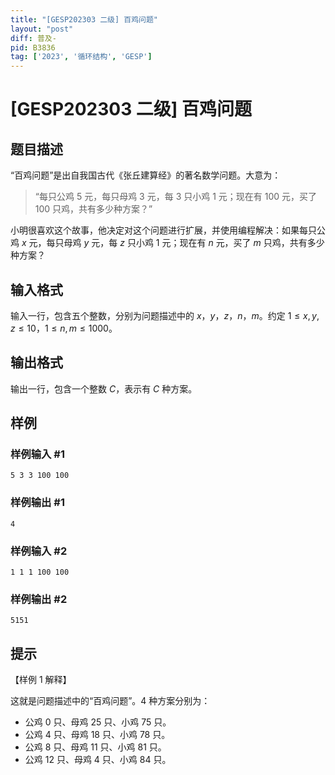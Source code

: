 ```yaml
---
title: "[GESP202303 二级] 百鸡问题"
layout: "post"
diff: 普及-
pid: B3836
tag: ['2023', '循环结构', 'GESP']
---
```

# [GESP202303 二级] 百鸡问题
## 题目描述

“百鸡问题”是出自我国古代《张丘建算经》的著名数学问题。大意为：
> “每只公鸡 $5$ 元，每只母鸡 $3$ 元，每 $3$ 只小鸡 $1$ 元；现在有 $100$ 元，买了 $100$ 只鸡，共有多少种方案？”

小明很喜欢这个故事，他决定对这个问题进行扩展，并使用编程解决：如果每只公鸡 $x$ 元，每只母鸡 $y$ 元，每 $z$ 只小鸡 $1$ 元；现在有 $n$ 元，买了 $m$ 只鸡，共有多少种方案？
## 输入格式

输入一行，包含五个整数，分别为问题描述中的 $x$，$y$，$z$，$n$，$m$。约定 $1 \le x,y,z \le 10$，$1 \le n,m \le 1000$。
## 输出格式

输出一行，包含一个整数 $C$，表示有 $C$ 种方案。
## 样例

### 样例输入 #1
```
5 3 3 100 100
```
### 样例输出 #1
```
4
```
### 样例输入 #2
```
1 1 1 100 100
```
### 样例输出 #2
```
5151
```
## 提示

【样例 1 解释】

这就是问题描述中的“百鸡问题”。$4$ 种方案分别为：
- 公鸡 $0$ 只、母鸡 $25$ 只、小鸡 $75$ 只。
- 公鸡 $4$ 只、母鸡 $18$ 只、小鸡 $78$ 只。
- 公鸡 $8$ 只、母鸡 $11$ 只、小鸡 $81$ 只。
- 公鸡 $12$ 只、母鸡 $4$ 只、小鸡 $84$ 只。
